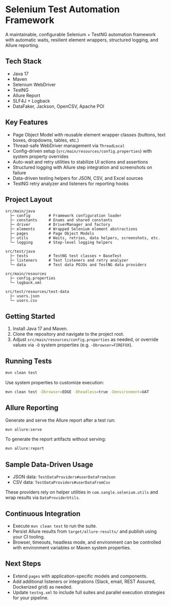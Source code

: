 # Selenium Test Automation Framework

A maintainable, configurable Selenium + TestNG automation framework with automatic waits, resilient element wrappers, structured logging, and Allure reporting.

## Tech Stack
- Java 17
- Maven
- Selenium WebDriver
- TestNG
- Allure Report
- SLF4J + Logback
- DataFaker, Jackson, OpenCSV, Apache POI

## Key Features
- Page Object Model with reusable element wrapper classes (buttons, text boxes, dropdowns, tables, etc.)
- Thread-safe WebDriver management via `ThreadLocal`
- Config-driven setup (`src/main/resources/config.properties`) with system property overrides
- Auto-wait and retry utilities to stabilize UI actions and assertions
- Structured logging with Allure step integration and screenshots on failure
- Data-driven testing helpers for JSON, CSV, and Excel sources
- TestNG retry analyzer and listeners for reporting hooks

## Project Layout
```
src/main/java
  ├─ config        # Framework configuration loader
  ├─ constants     # Enums and shared constants
  ├─ driver        # DriverManager and factory
  ├─ elements      # Wrapped Selenium element abstractions
  ├─ pages         # Page Object Models
  ├─ utils         # Waits, retries, data helpers, screenshots, etc.
  └─ logging       # Step-level logging helpers

src/test/java
  ├─ tests         # TestNG test classes + BaseTest
  ├─ listeners     # Test listeners and retry analyzer
  └─ data          # Test data POJOs and TestNG data providers

src/main/resources
  ├─ config.properties
  └─ logback.xml

src/test/resources/test-data
  ├─ users.json
  └─ users.csv
```

## Getting Started
1. Install Java 17 and Maven.
2. Clone the repository and navigate to the project root.
3. Adjust `src/main/resources/config.properties` as needed, or override values via `-D` system properties (e.g. `-Dbrowser=FIREFOX`).

## Running Tests
```bash
mvn clean test
```

Use system properties to customize execution:
```bash
mvn clean test -Dbrowser=EDGE -Dheadless=true -Denvironment=UAT
```

## Allure Reporting
Generate and serve the Allure report after a test run:
```bash
mvn allure:serve
```

To generate the report artifacts without serving:
```bash
mvn allure:report
```

## Sample Data-Driven Usage
- JSON data: `TestDataProviders#userDataFromJson`
- CSV data: `TestDataProviders#userDataFromCsv`

These providers rely on helper utilities in `com.sangle.selenium.utils` and wrap results via `DataProviderUtils`.

## Continuous Integration
- Execute `mvn clean test` to run the suite.
- Persist Allure results from `target/allure-results/` and publish using your CI tooling.
- Browser, timeouts, headless mode, and environment can be controlled with environment variables or Maven system properties.

## Next Steps
- Extend `pages` with application-specific models and components.
- Add additional listeners or integrations (Slack, email, REST Assured, Dockerized grid) as needed.
- Update `testng.xml` to include full suites and parallel execution strategies for your pipeline.
